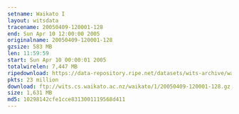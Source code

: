 ```yaml
---
setname: Waikato I
layout: witsdata
tracename: 20050409-120001-128
end: Sun Apr 10 12:00:00 2005
originalname: 20050409-120001-128
gzsize: 583 MB
len: 11:59:59
start: Sun Apr 10 00:00:01 2005
totalwirelen: 7,447 MB
ripedownload: https://data-repository.ripe.net/datasets/wits-archive/waikato/1/20050409-120001-128.gz
pkts: 23 million
download: ftp://wits.cs.waikato.ac.nz/waikato/1/20050409-120001-128.gz
size: 1,631 MB
md5: 10298142cfe1cce8313001119568d411
---
```

